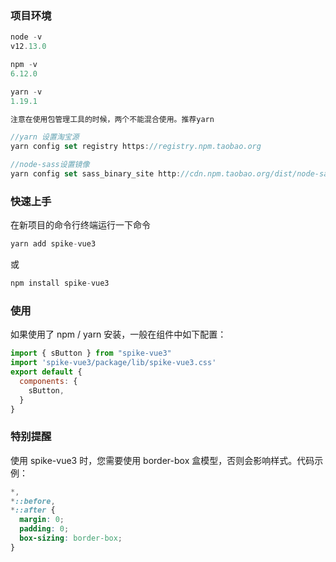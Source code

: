 ### 项目环境

```js
node -v
v12.13.0

npm -v
6.12.0

yarn -v
1.19.1

注意在使用包管理工具的时候，两个不能混合使用。推荐yarn 

//yarn 设置淘宝源
yarn config set registry https://registry.npm.taobao.org

//node-sass设置镜像
yarn config set sass_binary_site http://cdn.npm.taobao.org/dist/node-sass -g
```

### 快速上手

在新项目的命令行终端运行一下命令

```js
yarn add spike-vue3
```

或

```js
npm install spike-vue3
```

### 使用

如果使用了 npm / yarn 安装，一般在组件中如下配置：

```js
import { sButton } from "spike-vue3"
import 'spike-vue3/package/lib/spike-vue3.css'
export default {
  components: {
    sButton,
  }
}
```

### 特别提醒

使用 spike-vue3 时，您需要使用 border-box 盒模型，否则会影响样式。代码示例：

```css
*,
*::before,
*::after {
  margin: 0;
  padding: 0;
  box-sizing: border-box;
}
```

